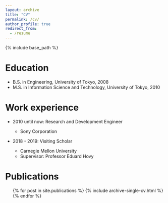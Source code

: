 ```yaml
---
layout: archive
title: "CV"
permalink: /cv/
author_profile: true
redirect_from:
  - /resume
---
```


{% include base_path %}

Education
======
* B.S. in Engineering, University of Tokyo, 2008
* M.S. in Information Science and Technology, University of Tokyo, 2010

Work experience
======
* 2010 until now: Research and Development Engineer
  * Sony Corporation

* 2018 - 2019: Visiting Scholar
  * Carnegie Mellon University
  * Supervisor: Professor Eduard Hovy
  
Publications
======
  <ul>{% for post in site.publications %}
    {% include archive-single-cv.html %}
  {% endfor %}</ul>
